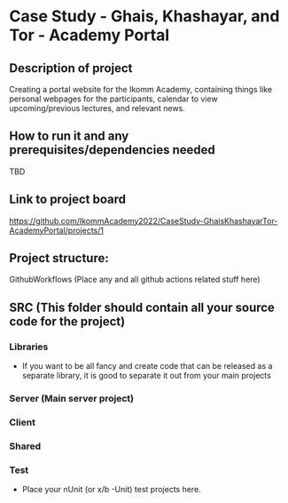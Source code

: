 # Case Study - Ghais, Khashayar, and Tor - Academy Portal

## Description of project
Creating a portal website for the Ikomm Academy, containing things like personal webpages for the participants, calendar to view upcoming/previous lectures, and relevant news.

## How to run it and any prerequisites/dependencies needed
TBD

## Link to project board
https://github.com/IkommAcademy2022/CaseStudy-GhaisKhashayarTor-AcademyPortal/projects/1

## Project structure:
GithubWorkflows (Place any and all github actions related stuff here)

## SRC (This folder should contain all your source code for the project)  
### Libraries   
*  If you want to be all fancy and create code that can be released as a separate library, it is good to separate it out from your main projects  
###  Server (Main server project)  
###  Client   
###  Shared  
### Test   
* Place your nUnit (or x/b -Unit) test projects here.   
